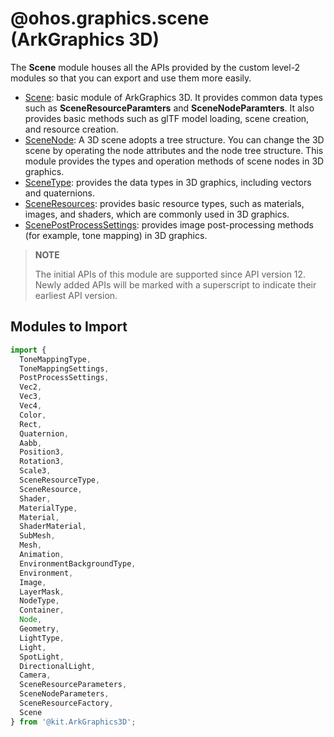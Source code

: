 # @ohos.graphics.scene (ArkGraphics 3D)

The **Scene** module houses all the APIs provided by the custom level-2 modules so that you can export and use them more easily.
- [Scene](js-apis-inner-scene.md): basic module of ArkGraphics 3D. It provides common data types such as **SceneResourceParamters** and **SceneNodeParamters**. It also provides basic methods such as glTF model loading, scene creation, and resource creation.
- [SceneNode](js-apis-inner-scene-nodes.md): A 3D scene adopts a tree structure. You can change the 3D scene by operating the node attributes and the node tree structure. This module provides the types and operation methods of scene nodes in 3D graphics.
- [SceneType](js-apis-inner-scene-types.md): provides the data types in 3D graphics, including vectors and quaternions.
- [SceneResources](js-apis-inner-scene-resources.md): provides basic resource types, such as materials, images, and shaders, which are commonly used in 3D graphics.
- [ScenePostProcessSettings](js-apis-inner-scene-post-process-settings.md): provides image post-processing methods (for example, tone mapping) in 3D graphics.

> **NOTE**
>
> The initial APIs of this module are supported since API version 12. Newly added APIs will be marked with a superscript to indicate their earliest API version.

## Modules to Import
```ts
import {
  ToneMappingType,
  ToneMappingSettings,
  PostProcessSettings,
  Vec2,
  Vec3,
  Vec4,
  Color,
  Rect,
  Quaternion,
  Aabb,
  Position3,
  Rotation3,
  Scale3,
  SceneResourceType,
  SceneResource,
  Shader,
  MaterialType,
  Material,
  ShaderMaterial,
  SubMesh,
  Mesh,
  Animation,
  EnvironmentBackgroundType,
  Environment,
  Image,
  LayerMask,
  NodeType,
  Container,
  Node,
  Geometry,
  LightType,
  Light,
  SpotLight,
  DirectionalLight,
  Camera,
  SceneResourceParameters,
  SceneNodeParameters,
  SceneResourceFactory,
  Scene
} from '@kit.ArkGraphics3D';
```
